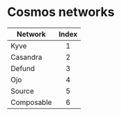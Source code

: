 # Cosmos networks

| Network    | Index |
|------------|:-----:|
| Kyve       |   1   |
| Casandra   |   2   |
| Defund     |   3   |
| Ojo        |   4   |
| Source     |   5   |
| Composable |   6   |


